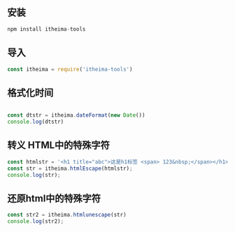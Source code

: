 ## 安装
```js
npm install itheima-tools
```

## 导入

```js
const itheima = require('itheima-tools')
```

## 格式化时间
```js

const dtstr = itheima.dateFormat(new Date())
console.log(dtstr)

```

## 转义 HTML中的特殊字符
```js
const htmlstr = '<h1 title="abc">这是h1标签 <span> 123&nbsp;</span></h1>'
const str = itheima.htmlEscape(htmlstr);
console.log(str);
```

##  还原html中的特殊字符
```js
const str2 = itheima.htmlunescape(str)
console.log(str2);
```